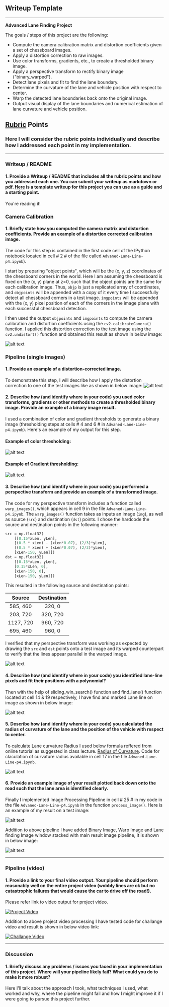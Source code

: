 ## Writeup Template


---

**Advanced Lane Finding Project**

The goals / steps of this project are the following:

* Compute the camera calibration matrix and distortion coefficients given a set of chessboard images.
* Apply a distortion correction to raw images.
* Use color transforms, gradients, etc., to create a thresholded binary image.
* Apply a perspective transform to rectify binary image ("binary_warped").
* Detect lane pixels and fit to find the lane boundary.
* Determine the curvature of the lane and vehicle position with respect to center.
* Warp the detected lane boundaries back onto the original image.
* Output visual display of the lane boundaries and numerical estimation of lane curvature and vehicle position.

[//]: # (Image References)

[image1]: ./writeup_images/camera_Calibration.png "Undistorted"
[image2]: ./writeup_images/Test_Image_Calibration.png "Test Image Undistortion"
[image3]: ./writeup_images/color_threshold.png "color threshold"
[image4]: ./writeup_images/Gradient_Theshold.png "Gradient Theshold"
[image5]: ./writeup_images/warp_Image.png "Warp Image"
[image6]: ./writeup_images/lane_Marking.png "Lane Marking"
[image7]: ./writeup_images/Curvature_Calculation.PNG "Curvature Calculation"
[image8]: ./writeup_images/Lane_Marking_original_Image.png "Lane Marking original Image"
[image9]: ./writeup_images/Pipeline_Image.png "Pipeline Image"

[video1]: ./project_video.mp4 "Video"

## [Rubric](https://review.udacity.com/#!/rubrics/571/view) Points

### Here I will consider the rubric points individually and describe how I addressed each point in my implementation.  

---

### Writeup / README

#### 1. Provide a Writeup / README that includes all the rubric points and how you addressed each one.  You can submit your writeup as markdown or pdf.  [Here](https://github.com/udacity/CarND-Advanced-Lane-Lines/blob/master/writeup_template.md) is a template writeup for this project you can use as a guide and a starting point.  

You're reading it!

### Camera Calibration

#### 1. Briefly state how you computed the camera matrix and distortion coefficients. Provide an example of a distortion corrected calibration image.

The code for this step is contained in the first code cell of the IPython notebook located in cell # 2 # of the file called `Advaned-Lane-Line-p4.ipynb`).  

I start by preparing "object points", which will be the (x, y, z) coordinates of the chessboard corners in the world. Here I am assuming the chessboard is fixed on the (x, y) plane at z=0, such that the object points are the same for each calibration image.  Thus, `objp` is just a replicated array of coordinates, and `objpoints` will be appended with a copy of it every time I successfully detect all chessboard corners in a test image.  `imgpoints` will be appended with the (x, y) pixel position of each of the corners in the image plane with each successful chessboard detection.  

I then used the output `objpoints` and `imgpoints` to compute the camera calibration and distortion coefficients using the `cv2.calibrateCamera()` function.  I applied this distortion correction to the test image using the `cv2.undistort()` function and obtained this result as shown in below image: 

![alt text][image1]

### Pipeline (single images)

#### 1. Provide an example of a distortion-corrected image.

To demonstrate this step, I will describe how I apply the distortion correction to one of the test images like as shown in below image:
![alt text][image2]

#### 2. Describe how (and identify where in your code) you used color transforms, gradients or other methods to create a thresholded binary image.  Provide an example of a binary image result.

I used a combination of color and gradient thresholds to generate a binary image (thresholding steps at cells # 4 and 6 # in `Advaned-Lane-Line-p4.ipynb`).  Here's an example of my output for this step. 

#### Example of color thresholding:

![alt text][image3]

#### Example of Gradient thresholding:

![alt text][image4]

#### 3. Describe how (and identify where in your code) you performed a perspective transform and provide an example of a transformed image.

The code for my perspective transform includes a function called `warp_images()`, which appears in cell 9 in the file `Advaned-Lane-Line-p4.ipynb`.  The `warp_images()` function takes as inputs an image (`img`), as well as source (`src`) and destination (`dst`) points.  I chose the hardcode the source and destination points in the following manner:

```python
src = np.float32(
    [[0.15*xLen, yLen], 
    [(0.5 * xLen) - (xLen*0.07), (2/3)*yLen], 
    [(0.5 * xLen) + (xLen*0.07), (2/3)*yLen], 
    [xLen-150, yLen]])
dst = np.float32(
    [[0.15*xLen, yLen], 
    [0.15*xLen, 0], 
    [xLen-150, 0], 
    [xLen-150, yLen]])
```

This resulted in the following source and destination points:

| Source        | Destination   | 
|:-------------:|:-------------:| 
| 585, 460      | 320, 0        | 
| 203, 720      | 320, 720      |
| 1127, 720     | 960, 720      |
| 695, 460      | 960, 0        |

I verified that my perspective transform was working as expected by drawing the `src` and `dst` points onto a test image and its warped counterpart to verify that the lines appear parallel in the warped image.

![alt text][image5]

#### 4. Describe how (and identify where in your code) you identified lane-line pixels and fit their positions with a polynomial?

Then with the help of sliding_win_search() function and find_lane() function located at cell 14 & 19 respectively, I have find and marked Lane line on image as shown in below image:

![alt text][image6]

#### 5. Describe how (and identify where in your code) you calculated the radius of curvature of the lane and the position of the vehicle with respect to center.

To calculate Lane curvature Radius I used below formula reffered from online tutorial as suggested in class lecture. [Radius of Curvature](http://www.intmath.com/applications-differentiation/8-radius-curvature.php). Code for claculation of curvature radius available in cell 17 in the file `Advaned-Lane-Line-p4.ipynb`.

![alt text][image7]


#### 6. Provide an example image of your result plotted back down onto the road such that the lane area is identified clearly.

Finally I implemented Image Processing Pipeline in cell # 25 # in my code in the file `Advaned-Lane-Line-p4.ipynb` in the function `process_image()`.  Here is an example of my result on a test image:

![alt text][image8]

Addition to above pipeline I have added Binary Image, Warp Image and Lane finding Image window stacked with main result image pipeline, It is shown in below image:

![alt text][image9]



---

### Pipeline (video)

#### 1. Provide a link to your final video output.  Your pipeline should perform reasonably well on the entire project video (wobbly lines are ok but no catastrophic failures that would cause the car to drive off the road!).

Please refer link to video output for project video.

[![Project Video](https://img.youtube.com/vi/fJlCvDVxyJo/0.jpg)](https://youtu.be/fJlCvDVxyJo)

Addition to above project video processing I have tested code for challange video and result is shown in below video link:

[![Challange Video](https://img.youtube.com/vi/79LlzLaHOEU/0.jpg)](https://youtu.be/79LlzLaHOEU)

---

### Discussion

#### 1. Briefly discuss any problems / issues you faced in your implementation of this project.  Where will your pipeline likely fail?  What could you do to make it more robust?

Here I'll talk about the approach I took, what techniques I used, what worked and why, where the pipeline might fail and how I might improve it if I were going to pursue this project further.  
